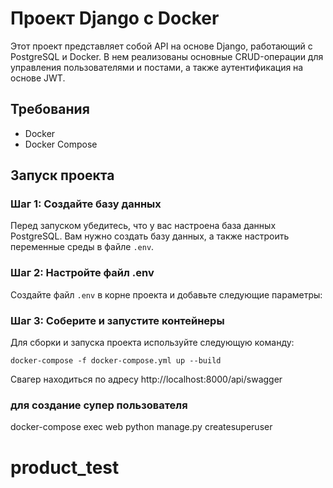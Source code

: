 # Проект Django с Docker

Этот проект представляет собой API на основе Django, работающий с PostgreSQL и Docker. В нем реализованы основные CRUD-операции для управления пользователями и постами, а также аутентификация на основе JWT.

## Требования

- Docker
- Docker Compose

## Запуск проекта

### Шаг 1: Создайте базу данных

Перед запуском убедитесь, что у вас настроена база данных PostgreSQL. Вам нужно создать базу данных, а также настроить переменные среды в файле `.env`.

### Шаг 2: Настройте файл .env

Создайте файл `.env` в корне проекта и добавьте следующие параметры:

### Шаг 3: Соберите и запустите контейнеры

Для сборки и запуска проекта используйте следующую команду:

```
docker-compose -f docker-compose.yml up --build
```

Свагер находиться по адресу 
http://localhost:8000/api/swagger


### для создание супер пользователя 
docker-compose exec web python manage.py createsuperuser

# product_test
